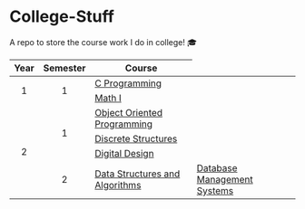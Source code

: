 # College-Stuff
A repo to store the course work I do in college! 🎓

<table>
<thead>
  <tr>
    <th>Year</th>
    <th>Semester</th>
    <th>Course</th>
  </tr>
</thead>
<tbody>
  <tr>
    <td rowspan="2" align="center">1</td>
    <td rowspan="2" align="center">1</td>
    <td><a href="Year 1/C Programming/">C Programming</a></td>
  </tr>
  <tr>
    <td><a href="Year 1/Math I/">Math I</a></td>
  </tr>
  <tr>
    <td rowspan="4" align="center">2</td>
    <td rowspan="3" align="center">1</td>
    <td><a href="Year 2/Semester 1/Object Oriented Programming/">Object Oriented Programming</a></td>
  </tr>
  <tr>
    <td><a href="Year 2/Semester 1/Discrete Structures/">Discrete Structures</a></td>
  </tr>
  <tr>
    <td><a href="Year 2/Semester 1/Digital Design/">Digital Design</a></td>
  </tr>
  <tr>
    <td rowspan=2 align="center">2</td>
    <td><a href="Year 2/Semester 2/DSA/">Data Structures and Algorithms</a></td>
    <td><a href="Year 2/Semester 2/DBMS/">Database Management Systems</a></td>
  </tr>
</tbody>
</table>
